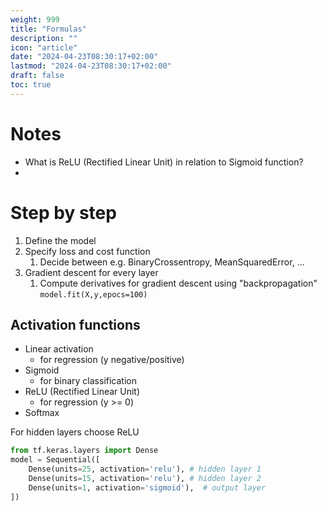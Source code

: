 ```yaml
---
weight: 999
title: "Formulas"
description: ""
icon: "article"
date: "2024-04-23T08:30:17+02:00"
lastmod: "2024-04-23T08:30:17+02:00"
draft: false
toc: true
---
```


# Notes

- What is ReLU (Rectified Linear Unit) in relation to Sigmoid function?
- 

# Step by step

1. Define the model
2. Specify loss and cost function
   1. Decide between e.g. BinaryCrossentropy, MeanSquaredError, ...
3. Gradient descent for every layer
   1. Compute derivatives for gradient descent using "backpropagation" `model.fit(X,y,epocs=100)`

## Activation functions

- Linear activation
  - for regression (y negative/positive)
- Sigmoid
  - for binary classification
- ReLU (Rectified Linear Unit)
  - for regression (y >= 0)
- Softmax

For hidden layers choose ReLU

```python
from tf.keras.layers import Dense
model = Sequential([
    Dense(units=25, activation='relu'), # hidden layer 1
    Dense(units=15, activation='relu'), # hidden layer 2
    Dense(units=1, activation='sigmoid'),  # output layer
])
```



